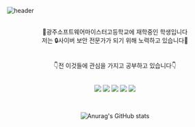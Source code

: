 ![header](https://capsule-render.vercel.app/api?type=slice&color=gradient&text=%20JuhongPark%20%20&height=225&fontSize=125)

<br>

<center>🏤광주소프트웨어마이스터고등학교에 재학중인 학생입니다<center>
<center>저는 🔒사이버 보안 전문가가 되기 위해 노력하고 있습니다🙂
<br>
<br>
<br>

<center>👇전 이것들에 관심을 가지고 공부하고 있습니다👇<center>
<br>

<img src="https://img.shields.io/badge/C-A8B9CC?style=flat-square&logo=C&logoColor=white"/> </a>
<img src="https://img.shields.io/badge/JAVA-007396?style=flat-square&logo=Java&logoColor=white"/> </a> 
<img src="https://img.shields.io/badge/Linux-FCC624?style=flat-square&logo=Linux&logoColor=white"/> </a>
<img src="https://img.shields.io/badge/Ubuntu-E95420?style=flat-square&logo=Ubuntu&logoColor=white"/> </a>
<img src="https://img.shields.io/badge/HTML5-E34F6?style=flat-square&logo=HTML5&logoColor=white"/> </a>

<br>

![Anurag's GitHub stats](https://github-readme-stats.vercel.app/api?username=JuuuHong&&show_icons=true&theme=dark)
